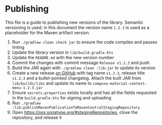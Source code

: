 # Publishing

This file is a guide to publishing new versions of the library. Semantic versioning is used: in this
document the version name `1.2.3` is used as a placeholder for the Maven artifact version.

1. Run `./gradlew clean check jar` to ensure the code compiles and passes linting
2. Update the library version in `lib/build.gradle.kts`
3. Update the `README.md` with the new version number
4. Commit the changes with commit message `Release v1.2.3` and push
5. Build the JAR again with `./gradlew clean :lib:jar` to update its version
6. Create a new release
   [on GitHub](https://github.com/dzirbel/compose-material-context-menu/releases/new) with tag name
   `v1.2.3`, release title `v1.2.3` and a bullet-pointed changelog. Attach the built JAR from
   `lib/builds/libs` and update its name to `compose-material-context-menu-1.2.3.jar`
7. Ensure `secrets.properties` exists locally and has all the fields requested in the
   `build.gradle.kts` for signing and uploading
8. Run `./gradlew :lib:publishMavenPublicationToMavenCentralStagingRepository`
9. Open https://oss.sonatype.org/#stagingRepositories, close the repository, and release it
